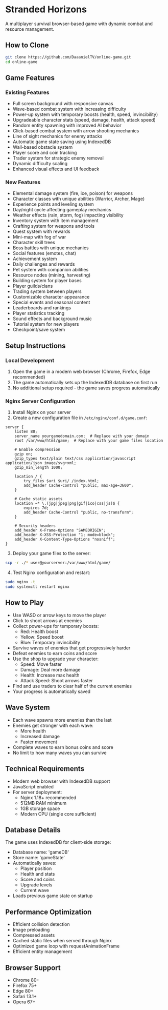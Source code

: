 # Stranded Horizons

A multiplayer survival browser-based game with dynamic combat and resource management.

## How to Clone

```bash
git clone https://github.com/DaaanielTV/online-game.git
cd online-game
```

## Game Features

### Existing Features
- Full screen background with responsive canvas
- Wave-based combat system with increasing difficulty
- Power-up system with temporary boosts (health, speed, invincibility)
- Upgradeable character stats (speed, damage, health, attack speed)
- Random entity spawning with improved AI behavior
- Click-based combat system with arrow shooting mechanics
- Line of sight mechanics for enemy attacks
- Automatic game state saving using IndexedDB
- Wall-based obstacle system
- Player score and coin tracking
- Trader system for strategic enemy removal
- Dynamic difficulty scaling
- Enhanced visual effects and UI feedback

### New Features
- Elemental damage system (fire, ice, poison) for weapons
- Character classes with unique abilities (Warrior, Archer, Mage)
- Experience points and leveling system
- Day/night cycle affecting gameplay mechanics
- Weather effects (rain, storm, fog) impacting visibility
- Inventory system with item management
- Crafting system for weapons and tools
- Quest system with rewards
- Mini-map with fog of war
- Character skill trees
- Boss battles with unique mechanics
- Social features (emotes, chat)
- Achievement system
- Daily challenges and rewards
- Pet system with companion abilities
- Resource nodes (mining, harvesting)
- Building system for player bases
- Player guilds/clans
- Trading system between players
- Customizable character appearance
- Special events and seasonal content
- Leaderboards and rankings
- Player statistics tracking
- Sound effects and background music
- Tutorial system for new players
- Checkpoint/save system

## Setup Instructions

### Local Development
1. Open the game in a modern web browser (Chrome, Firefox, Edge recommended)
2. The game automatically sets up the IndexedDB database on first run
3. No additional setup required - the game saves progress automatically

### Nginx Server Configuration
1. Install Nginx on your server
2. Create a new configuration file in `/etc/nginx/conf.d/game.conf`:
```nginx
server {
    listen 80;
    server_name yourgamedomain.com;  # Replace with your domain
    root /var/www/html/game;  # Replace with your game files location

    # Enable compression
    gzip on;
    gzip_types text/plain text/css application/javascript application/json image/svg+xml;
    gzip_min_length 1000;

    location / {
        try_files $uri $uri/ /index.html;
        add_header Cache-Control "public, max-age=3600";
    }

    # Cache static assets
    location ~* \.(jpg|jpeg|png|gif|ico|css|js)$ {
        expires 7d;
        add_header Cache-Control "public, no-transform";
    }

    # Security headers
    add_header X-Frame-Options "SAMEORIGIN";
    add_header X-XSS-Protection "1; mode=block";
    add_header X-Content-Type-Options "nosniff";
}
```

3. Deploy your game files to the server:
```bash
scp -r ./* user@yourserver:/var/www/html/game/
```

4. Test Nginx configuration and restart:
```bash
sudo nginx -t
sudo systemctl restart nginx
```

## How to Play
- Use WASD or arrow keys to move the player
- Click to shoot arrows at enemies
- Collect power-ups for temporary boosts:
  - Red: Health boost
  - Yellow: Speed boost
  - Blue: Temporary invincibility
- Survive waves of enemies that get progressively harder
- Defeat enemies to earn coins and score
- Use the shop to upgrade your character:
  - Speed: Move faster
  - Damage: Deal more damage
  - Health: Increase max health
  - Attack Speed: Shoot arrows faster
- Find and use traders to clear half of the current enemies
- Your progress is automatically saved

## Wave System
- Each wave spawns more enemies than the last
- Enemies get stronger with each wave:
  - More health
  - Increased damage
  - Faster movement
- Complete waves to earn bonus coins and score
- No limit to how many waves you can survive

## Technical Requirements
- Modern web browser with IndexedDB support
- JavaScript enabled
- For server deployment:
  - Nginx 1.18+ recommended
  - 512MB RAM minimum
  - 1GB storage space
  - Modern CPU (single core sufficient)

## Database Details
The game uses IndexedDB for client-side storage:
- Database name: 'gameDB'
- Store name: 'gameState'
- Automatically saves:
  - Player position
  - Health and stats
  - Score and coins
  - Upgrade levels
  - Current wave
- Loads previous game state on startup

## Performance Optimization
- Efficient collision detection
- Image preloading
- Compressed assets
- Cached static files when served through Nginx
- Optimized game loop with requestAnimationFrame
- Efficient entity management

## Browser Support
- Chrome 80+
- Firefox 75+
- Edge 80+
- Safari 13.1+
- Opera 67+